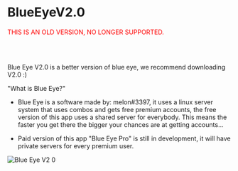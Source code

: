 # BlueEyeV2.0



<span style="color: red">THIS IS AN OLD VERSION, NO LONGER SUPPORTED.</span>




<br>
<br>










Blue Eye V2.0 is a better version of blue eye, we recommend downloading V2.0 :)


"What is Blue Eye?"

  - Blue Eye is a software made by: melon#3397, it uses a linux server system that uses combos and gets free premium accounts, the free version of this app uses a shared server for everybody. This means the faster you get there the bigger your chances are at getting accounts...

  - Paid version of this app "Blue Eye Pro" is still in development, it will have private servers for every premium user.




![Blue Eye V2 0](https://user-images.githubusercontent.com/61595428/141612221-bf793069-5195-4fc7-98d3-72d52ae358ad.gif)
